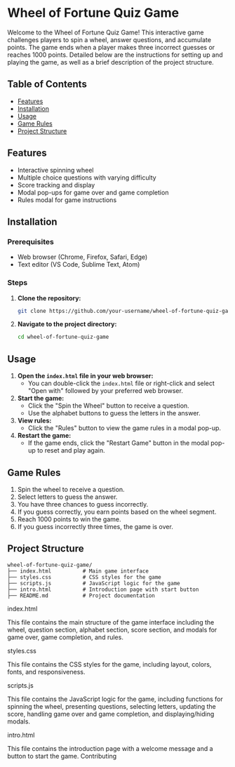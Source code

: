 # Wheel of Fortune Quiz Game

Welcome to the Wheel of Fortune Quiz Game! This interactive game challenges players to spin a wheel, answer questions, and accumulate points. The game ends when a player makes three incorrect guesses or reaches 1000 points. Detailed below are the instructions for setting up and playing the game, as well as a brief description of the project structure.

## Table of Contents

- [Features](#features)
- [Installation](#installation)
- [Usage](#usage)
- [Game Rules](#game-rules)
- [Project Structure](#project-structure)

## Features

- Interactive spinning wheel
- Multiple choice questions with varying difficulty
- Score tracking and display
- Modal pop-ups for game over and game completion
- Rules modal for game instructions

## Installation

### Prerequisites

- Web browser (Chrome, Firefox, Safari, Edge)
- Text editor (VS Code, Sublime Text, Atom)

### Steps

1. **Clone the repository:**
   ```sh
   git clone https://github.com/your-username/wheel-of-fortune-quiz-game.git
   ```
2. **Navigate to the project directory:**
   ```sh
   cd wheel-of-fortune-quiz-game
   ```

## Usage

1. **Open the `index.html` file in your web browser:**
   - You can double-click the `index.html` file or right-click and select "Open with" followed by your preferred web browser.
2. **Start the game:**
   - Click the "Spin the Wheel" button to receive a question.
   - Use the alphabet buttons to guess the letters in the answer.
3. **View rules:**
   - Click the "Rules" button to view the game rules in a modal pop-up.
4. **Restart the game:**
   - If the game ends, click the "Restart Game" button in the modal pop-up to reset and play again.

## Game Rules

1. Spin the wheel to receive a question.
2. Select letters to guess the answer.
3. You have three chances to guess incorrectly.
4. If you guess correctly, you earn points based on the wheel segment.
5. Reach 1000 points to win the game.
6. If you guess incorrectly three times, the game is over.

## Project Structure

```plaintext
wheel-of-fortune-quiz-game/
├── index.html          # Main game interface
├── styles.css          # CSS styles for the game
├── scripts.js          # JavaScript logic for the game
├── intro.html          # Introduction page with start button
├── README.md           # Project documentation
```

index.html

This file contains the main structure of the game interface including the wheel, question section, alphabet section, score section, and modals for game over, game completion, and rules.

styles.css

This file contains the CSS styles for the game, including layout, colors, fonts, and responsiveness.

scripts.js

This file contains the JavaScript logic for the game, including functions for spinning the wheel, presenting questions, selecting letters, updating the score, handling game over and game completion, and displaying/hiding modals.

intro.html

This file contains the introduction page with a welcome message and a button to start the game.
Contributing
